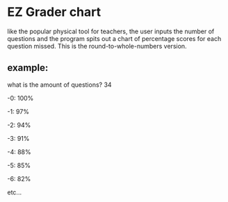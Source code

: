 # EZ Grader chart

like the popular physical tool for teachers, the user inputs the number of questions and the program spits out a chart of percentage scores for each question missed. This is the round-to-whole-numbers version.

## example:

what is the amount of questions? 34

-0:  100%

-1:  97%

-2:  94%

-3:  91%

-4:  88%

-5:  85%

-6:  82%

etc...
